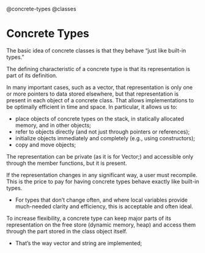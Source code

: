 @concrete-types @classes

# Concrete Types

The basic idea of concrete classes is that they behave “just like built-in types.”

The defining characteristic of a concrete type is that its representation is part of its definition.

In many important cases, such as a vector, that representation is only one or more pointers to data stored elsewhere, 
but that representation is present in each object of a concrete class. That allows implementations to be optimally efficient in time and space. 
In particular, it allows us to:
- place objects of concrete types on the stack, in statically allocated memory, and in other objects;
- refer to objects directly (and not just through pointers or references);
- initialize objects immediately and completely (e.g., using constructors);
- copy and move objects;

The representation can be private (as it is for Vector;) and accessible only through the member functions, but it is present.

If the representation changes in any significant way, a user must recompile. This is the price to pay for having concrete types behave exactly like built-in types.
- For types that don’t change often, and where local variables provide much-needed clarity and efficiency, this is acceptable and often ideal. 

To increase flexibility, a concrete type can keep major parts of its representation on the free store (dynamic memory, heap) and access them through the part stored in the class object itself.
- That’s the way vector and string are implemented;
